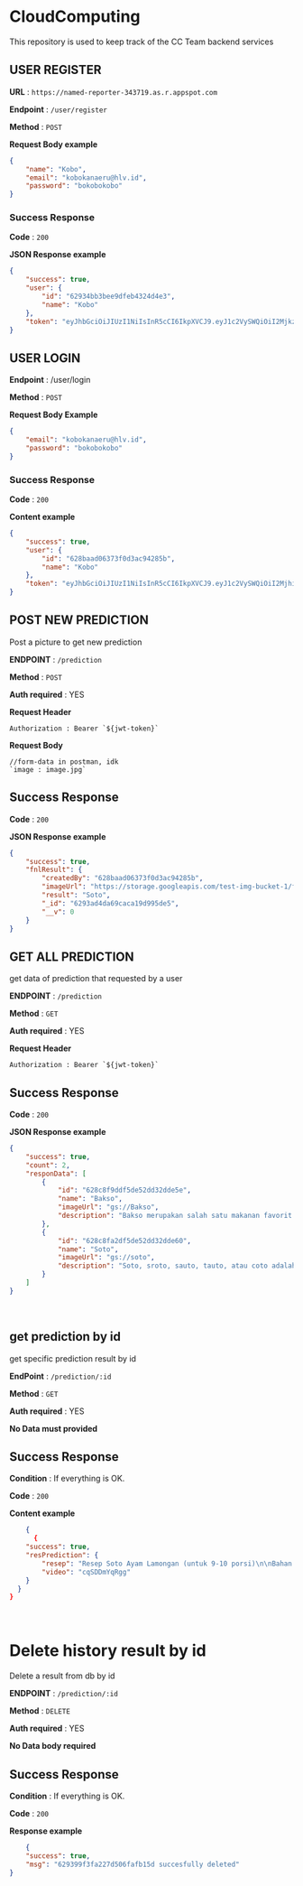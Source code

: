 # CloudComputing
This repository is used to keep track of the CC Team backend services

## USER REGISTER

**URL** : `https://named-reporter-343719.as.r.appspot.com`

**Endpoint** : `/user/register`

**Method** : `POST`

**Request Body example**

```json
{
    "name": "Kobo",
    "email": "kobokanaeru@hlv.id",
    "password": "bokobokobo"
}

```

### Success Response

**Code** : `200`

**JSON Response example**

```json
{
    "success": true,
    "user": {
        "id": "62934bb3bee9dfeb4324d4e3",
        "name": "Kobo"
    },
    "token": "eyJhbGciOiJIUzI1NiIsInR5cCI6IkpXVCJ9.eyJ1c2VySWQiOiI2MjkzNGJiM2JlZTlkZmViNDMyNGQ0ZTMiLCJuYW1lIjoiSm9obiIsImlhdCI6MTY1MzgyMDM0MCwiZXhwIjoxNjU2NDEyMzQwfQ.4jqc9nfWpQ28rEruyKkcSLO415aBpMVRNehO5d6rVrM"
}

```

## USER LOGIN

**Endpoint** : /user/login

**Method** : `POST`

**Request Body Example**

```json
{
    "email": "kobokanaeru@hlv.id",
    "password": "bokobokobo"
}

```

### Success Response

**Code** : `200`

**Content example**

```json
{
    "success": true,
    "user": {
        "id": "628baad06373f0d3ac94285b",
        "name": "Kobo"
    },
    "token": "eyJhbGciOiJIUzI1NiIsInR5cCI6IkpXVCJ9.eyJ1c2VySWQiOiI2MjhiYWFkMDYzNzNmMGQzYWM5NDI4NWIiLCJuYW1lIjoiS29ibyIsImlhdCI6MTY1MzgyMTU4NiwiZXhwIjoxNjU2NDEzNTg2fQ.TVeykzKK8qBQ7km1Ci-FuTsNRiQ3AvpE-4Ewpi2uNeM"
}
```

## POST NEW PREDICTION

Post a picture to get new prediction

**ENDPOINT** : `/prediction`

**Method** : `POST`

**Auth required** : YES

**Request Header**

```
Authorization : Bearer `${jwt-token}`
```

**Request Body**

```
//form-data in postman, idk
`image : image.jpg`
```
## Success Response

**Code** : `200`

**JSON Response example**

```json
{
    "success": true,
    "fnlResult": {
        "createdBy": "628baad06373f0d3ac94285b",
        "imageUrl": "https://storage.googleapis.com/test-img-bucket-1/farm-house.jpg",
        "result": "Soto",
        "_id": "6293ad4da69caca19d995de5",
        "__v": 0
    }
}
```

## GET ALL PREDICTION

get data of prediction that requested by a user

**ENDPOINT** : `/prediction`

**Method** : `GET`

**Auth required** : YES

**Request Header**

```
Authorization : Bearer `${jwt-token}`
```

## Success Response

**Code** : `200`

**JSON Response example**

```json
{
    "success": true,
    "count": 2,
    "responData": [
        {
            "id": "628c8f9ddf5de52dd32dde5e",
            "name": "Bakso",
            "imageUrl": "gs://Bakso",
            "description": "Bakso merupakan salah satu makanan favorit orang Indonesia. Banyak kreasi bakso, salah satunya terbuat dari ikan. Bahan dasar bakso ikan terdiri dari ikan, tepung, dan bumbu. Paling penting menggunakan ikan yang segar untuk menghasilkan bakso dengan kualitas yang baik."
        },
        {
            "id": "628c8fa2df5de52dd32dde60",
            "name": "Soto",
            "imageUrl": "gs://soto",
            "description": "Soto, sroto, sauto, tauto, atau coto adalah makanan khas Indonesia seperti sop yang terbuat dari kaldu daging dan sayuran. Daging yang paling sering digunakan adalah daging sapi dan daging ayam, tetapi ada pula yang menggunakan daging babi atau daging kambing. Berbagai daerah di Indonesia memiliki soto khas daerahnya masing-masing dengan komposisi yang berbeda-beda, misalnya Soto Madura, Soto Kediri, Soto Pemalang, Soto Lamongan, Soto Jepara, Soto Semarang, Soto Kudus, Soto Betawi, Soto Padang, Soto Bandung, Tauto Pekalongan, Sroto Sokaraja, Sroto Kriyik, Sroto Bancar, Soto Banjar, Soto Medan, dan Coto Makassar. Soto juga diberi nama sesuai isinya, misalnya Soto ayam, Soto babat, atau Soto kambing. Ada pula soto yang dibuat dari daging kaki sapi yang disebut dengan soto sekengkel. "
        }
    ]
}
```

&nbsp;
&nbsp;

## get prediction by id

get specific prediction result by id

**EndPoint** : `/prediction/:id`

**Method** : `GET`

**Auth required** : YES

**No Data must provided**

## Success Response

**Condition** : If everything is OK.

**Code** : `200`

**Content example**

```json
    {
      {
    "success": true,
    "resPrediction": {
        "resep": "Resep Soto Ayam Lamongan (untuk 9-10 porsi)\n\nBahan:\n6-8 siung bawang putih\n8 siung bawang merah ukuran sedang\n6 buah kemiri\n1-2 buah kunyit bakar, kupas\nMinyak goreng\n6 pcs sayap ayam\n4 batang daun bawang\n4 batang serai\n10 lembar daun salam\n10 lembar daun jeruk\n1 sdm garam\n½ sdt merica\n½ sdt gula\n1 sdt penyedap\n1 sdt kaldu ayam\n\nPelengkap:\nKol, rebus, iris\nTelur, rebus, potong jadi dua bagian\nSoun, rendam air\nSeledri, iris\n4 pcs fillet paha ayam\nJeruk nipis, potong menjadi lima bagian\nCabai rawit, rebus\nKecap manis\n\nSerbuk koya:\nKerupuk udang\nBawang putih goreng\n\nLangkah:\n1. Blender bumbu halus dengan minyak, lalu tumis sampai minyak keluar\n2. Masukkan serai, daun salam dan daun jeruk, masak sampai kering\n3. Masukkan sayap ayam dan daun bawang, aduk rata\n4. Tambahkan air, rebus dengan api besar selama 30 menit-60 menit\n5. Tambahkan gula, garam, merica, kaldu ayam, dan penyedap\n6. Tambahkan air jika air kuah soto menyusut\n7. Masukkan paha ayam fillet ke dalam kuah, masak hingga 20 menit\n8. Untuk serbuk koya, blender bawang putih goreng \n9. Masukkan kerupuk udang ke dalam plastik, lalu tumbuk sampai halus\n10. Campurkan kerupuk dengan bawang putih, aduk rata, lalu masukkan ke dalam wadah Biggy Aquamarin Prasmanan Set\n11. Untuk sohun, bilas dengan air panas sampai empuk, lalu bilas kembali dengan air dingin\n12. Keluarkan paha ayam, lalu potong-potong, sisihkan\n13. Masukkan pelengkap ke dalam wadah Biggy Aquamarin Prasmanan Set \n14. Sajikan kuah soto dengan kol, soun, irisan paha ayam, telur rebus, cabai rawit, seledri, jeruk nipis, serbuk koya, dan kecap manis sebagai pelengkap",
        "video": "cqSDDmYqRgg"
    }
  }
}
```

&nbsp;
&nbsp;

# Delete history result by id

Delete a result from db by id

**ENDPOINT** : `/prediction/:id`

**Method** : `DELETE`

**Auth required** : YES

**No Data body required**

## Success Response

**Condition** : If everything is OK.

**Code** : `200`

**Response example**

```json
    {
    "success": true,
    "msg": "629399f3fa227d506fafb15d succesfully deleted"
}
```
